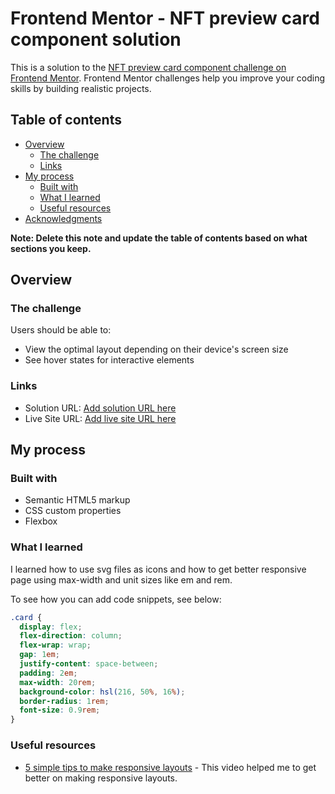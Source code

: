 # Frontend Mentor - NFT preview card component solution

This is a solution to the [NFT preview card component challenge on Frontend Mentor](https://www.frontendmentor.io/challenges/nft-preview-card-component-SbdUL_w0U). Frontend Mentor challenges help you improve your coding skills by building realistic projects. 

## Table of contents

- [Overview](#overview)
  - [The challenge](#the-challenge)
  - [Links](#links)
- [My process](#my-process)
  - [Built with](#built-with)
  - [What I learned](#what-i-learned)
  - [Useful resources](#useful-resources)
- [Acknowledgments](#acknowledgments)

**Note: Delete this note and update the table of contents based on what sections you keep.**

## Overview

### The challenge

Users should be able to:

- View the optimal layout depending on their device's screen size
- See hover states for interactive elements



### Links

- Solution URL: [Add solution URL here](https://your-solution-url.com)
- Live Site URL: [Add live site URL here](https://your-live-site-url.com)

## My process

### Built with

- Semantic HTML5 markup
- CSS custom properties
- Flexbox





### What I learned

I learned how to use svg files as icons and how to get better responsive page using
max-width and unit sizes like em and rem.

To see how you can add code snippets, see below:


```css
.card {
  display: flex;
  flex-direction: column;
  flex-wrap: wrap;
  gap: 1em;
  justify-content: space-between;
  padding: 2em;
  max-width: 20rem;
  background-color: hsl(216, 50%, 16%);
  border-radius: 1rem;
  font-size: 0.9rem;
}
```


### Useful resources

- [5 simple tips to make responsive layouts](https://youtu.be/VQraviuwbzU) - This video helped me to get better on making responsive layouts.







